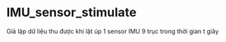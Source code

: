 # IMU_sensor_stimulate
Giả lập dữ liệu thu được khi lật úp 1 sensor IMU 9 trục trong thời gian t giây
